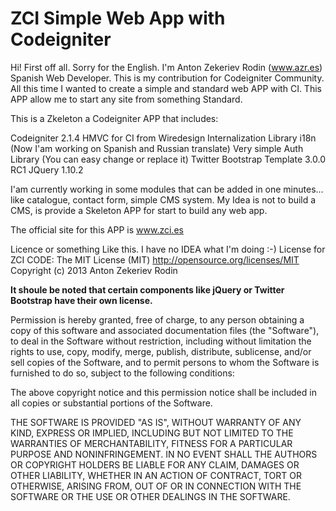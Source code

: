 ZCI Simple Web App with Codeigniter
===================================

Hi! First off all. Sorry for the English. I'm Anton Zekeriev Rodin (www.azr.es) Spanish Web Developer. This is my contribution
for Codeigniter Community. All this time I wanted to create a simple and standard web APP with CI. This APP allow me to start any
site from something Standard.

This is a Zkeleton a Codeigniter APP that includes:

Codeigniter 2.1.4
HMVC for CI from Wiredesign
Internalization Library i18n (Now I'am working on Spanish and Russian translate)
Very simple Auth Library (You can easy change or replace it)
Twitter Bootstrap Template 3.0.0 RC1
JQuery 1.10.2


I'am currently working in some modules that can be added in one minutes... like catalogue, contact form, simple CMS system.
My Idea is not to build a CMS, is provide a Skeleton APP for start to build any web app.

The official site for this APP is www.zci.es

Licence or something Like this. I have no IDEA what I'm doing :-)
License for ZCI CODE: The MIT License (MIT) http://opensource.org/licenses/MIT
Copyright (c) 2013 Anton Zekeriev Rodin

<strong>It shoule be noted that certain components like jQuery or Twitter Bootstrap have their own license.</strong>

Permission is hereby granted, free of charge, to any person obtaining a copy
of this software and associated documentation files (the "Software"), to deal
in the Software without restriction, including without limitation the rights
to use, copy, modify, merge, publish, distribute, sublicense, and/or sell
copies of the Software, and to permit persons to whom the Software is
furnished to do so, subject to the following conditions:

The above copyright notice and this permission notice shall be included in
all copies or substantial portions of the Software.

THE SOFTWARE IS PROVIDED "AS IS", WITHOUT WARRANTY OF ANY KIND, EXPRESS OR
IMPLIED, INCLUDING BUT NOT LIMITED TO THE WARRANTIES OF MERCHANTABILITY,
FITNESS FOR A PARTICULAR PURPOSE AND NONINFRINGEMENT. IN NO EVENT SHALL THE
AUTHORS OR COPYRIGHT HOLDERS BE LIABLE FOR ANY CLAIM, DAMAGES OR OTHER
LIABILITY, WHETHER IN AN ACTION OF CONTRACT, TORT OR OTHERWISE, ARISING FROM,
OUT OF OR IN CONNECTION WITH THE SOFTWARE OR THE USE OR OTHER DEALINGS IN
THE SOFTWARE.